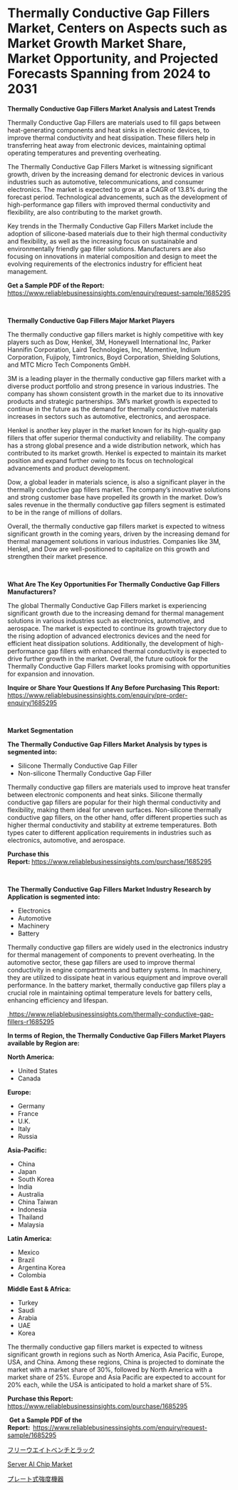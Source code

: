 <p><h1>Thermally Conductive Gap Fillers Market, Centers on Aspects such as Market Growth Market Share, Market Opportunity, and Projected Forecasts Spanning from 2024 to 2031</h1></p><p><strong>Thermally Conductive Gap Fillers Market Analysis and Latest Trends</strong></p>
<p><p>Thermally Conductive Gap Fillers are materials used to fill gaps between heat-generating components and heat sinks in electronic devices, to improve thermal conductivity and heat dissipation. These fillers help in transferring heat away from electronic devices, maintaining optimal operating temperatures and preventing overheating.</p><p>The Thermally Conductive Gap Fillers Market is witnessing significant growth, driven by the increasing demand for electronic devices in various industries such as automotive, telecommunications, and consumer electronics. The market is expected to grow at a CAGR of 13.8% during the forecast period. Technological advancements, such as the development of high-performance gap fillers with improved thermal conductivity and flexibility, are also contributing to the market growth.</p><p>Key trends in the Thermally Conductive Gap Fillers Market include the adoption of silicone-based materials due to their high thermal conductivity and flexibility, as well as the increasing focus on sustainable and environmentally friendly gap filler solutions. Manufacturers are also focusing on innovations in material composition and design to meet the evolving requirements of the electronics industry for efficient heat management.</p></p>
<p><strong>Get a Sample PDF of the Report:&nbsp;</strong> <a href="https://www.reliablebusinessinsights.com/enquiry/request-sample/1685295">https://www.reliablebusinessinsights.com/enquiry/request-sample/1685295</a></p>
<p>&nbsp;</p>
<p><strong>Thermally Conductive Gap Fillers Major Market Players</strong></p>
<p><p>The thermally conductive gap fillers market is highly competitive with key players such as Dow, Henkel, 3M, Honeywell International Inc, Parker Hannifin Corporation, Laird Technologies, Inc, Momentive, Indium Corporation, Fujipoly, Timtronics, Boyd Corporation, Shielding Solutions, and MTC Micro Tech Components GmbH. </p><p>3M is a leading player in the thermally conductive gap fillers market with a diverse product portfolio and strong presence in various industries. The company has shown consistent growth in the market due to its innovative products and strategic partnerships. 3M’s market growth is expected to continue in the future as the demand for thermally conductive materials increases in sectors such as automotive, electronics, and aerospace.</p><p>Henkel is another key player in the market known for its high-quality gap fillers that offer superior thermal conductivity and reliability. The company has a strong global presence and a wide distribution network, which has contributed to its market growth. Henkel is expected to maintain its market position and expand further owing to its focus on technological advancements and product development.</p><p>Dow, a global leader in materials science, is also a significant player in the thermally conductive gap fillers market. The company’s innovative solutions and strong customer base have propelled its growth in the market. Dow’s sales revenue in the thermally conductive gap fillers segment is estimated to be in the range of millions of dollars.</p><p>Overall, the thermally conductive gap fillers market is expected to witness significant growth in the coming years, driven by the increasing demand for thermal management solutions in various industries. Companies like 3M, Henkel, and Dow are well-positioned to capitalize on this growth and strengthen their market presence.</p></p>
<p>&nbsp;</p>
<p><strong>What Are The Key Opportunities For Thermally Conductive Gap Fillers Manufacturers?</strong></p>
<p><p>The global Thermally Conductive Gap Fillers market is experiencing significant growth due to the increasing demand for thermal management solutions in various industries such as electronics, automotive, and aerospace. The market is expected to continue its growth trajectory due to the rising adoption of advanced electronics devices and the need for efficient heat dissipation solutions. Additionally, the development of high-performance gap fillers with enhanced thermal conductivity is expected to drive further growth in the market. Overall, the future outlook for the Thermally Conductive Gap Fillers market looks promising with opportunities for expansion and innovation.</p></p>
<p><strong>Inquire or Share Your Questions If Any Before Purchasing This Report:</strong> <a href="https://www.reliablebusinessinsights.com/enquiry/pre-order-enquiry/1685295">https://www.reliablebusinessinsights.com/enquiry/pre-order-enquiry/1685295</a></p>
<p>&nbsp;</p>
<p><strong>Market Segmentation</strong></p>
<p><strong>The Thermally Conductive Gap Fillers Market Analysis by types is segmented into:</strong></p>
<p><ul><li>Silicone Thermally Conductive Gap Filler</li><li>Non-silicone Thermally Conductive Gap Filler</li></ul></p>
<p><p>Thermally conductive gap fillers are materials used to improve heat transfer between electronic components and heat sinks. Silicone thermally conductive gap fillers are popular for their high thermal conductivity and flexibility, making them ideal for uneven surfaces. Non-silicone thermally conductive gap fillers, on the other hand, offer different properties such as higher thermal conductivity and stability at extreme temperatures. Both types cater to different application requirements in industries such as electronics, automotive, and aerospace.</p></p>
<p><strong>Purchase this Report:&nbsp;</strong><a href="https://www.reliablebusinessinsights.com/purchase/1685295">https://www.reliablebusinessinsights.com/purchase/1685295</a></p>
<p>&nbsp;</p>
<p><strong>The Thermally Conductive Gap Fillers Market Industry Research by Application is segmented into:</strong></p>
<p><ul><li>Electronics</li><li>Automotive</li><li>Machinery</li><li>Battery</li></ul></p>
<p><p>Thermally conductive gap fillers are widely used in the electronics industry for thermal management of components to prevent overheating. In the automotive sector, these gap fillers are used to improve thermal conductivity in engine compartments and battery systems. In machinery, they are utilized to dissipate heat in various equipment and improve overall performance. In the battery market, thermally conductive gap fillers play a crucial role in maintaining optimal temperature levels for battery cells, enhancing efficiency and lifespan.</p></p>
<p><a href="https://www.reliablebusinessinsights.com/thermally-conductive-gap-fillers-r1685295">&nbsp;https://www.reliablebusinessinsights.com/thermally-conductive-gap-fillers-r1685295</a></p>
<p><strong>In terms of Region, the Thermally Conductive Gap Fillers Market Players available by Region are:</strong></p>
<p>
    <p> <strong> North America: </strong>
        <ul>
            <li>United States</li>
            <li>Canada</li>
        </ul>
        </p> 
    <p> <strong> Europe: </strong>
        <ul>
            <li>Germany</li>
            <li>France</li>
            <li>U.K.</li>
            <li>Italy</li>
            <li>Russia</li>
        </ul>
        </p> 
    <p> <strong> Asia-Pacific: </strong>
        <ul>
            <li>China</li>
            <li>Japan</li>
            <li>South Korea</li>
            <li>India</li>
            <li>Australia</li>
            <li>China Taiwan</li>
            <li>Indonesia</li>
            <li>Thailand</li>
            <li>Malaysia</li>
        </ul>
        </p> 
    <p> <strong> Latin America: </strong>
        <ul>
            <li>Mexico</li>
            <li>Brazil</li>
            <li>Argentina Korea</li>
            <li>Colombia</li>
        </ul>
        </p> 
    <p> <strong> Middle East & Africa: </strong>
        <ul>
            <li>Turkey</li>
            <li>Saudi</li>
            <li>Arabia</li>
            <li>UAE</li>
            <li>Korea</li>
        </ul>
    </p>
    </p>
<p><p>The thermally conductive gap fillers market is expected to witness significant growth in regions such as North America, Asia Pacific, Europe, USA, and China. Among these regions, China is projected to dominate the market with a market share of 30%, followed by North America with a market share of 25%. Europe and Asia Pacific are expected to account for 20% each, while the USA is anticipated to hold a market share of 5%.</p></p>
<p><strong>Purchase this Report: </strong><a href="https://www.reliablebusinessinsights.com/purchase/1685295">https://www.reliablebusinessinsights.com/purchase/1685295</a></p>
<p>&nbsp;<strong>Get a Sample PDF of the Report:&nbsp;&nbsp;</strong><a href="https://www.reliablebusinessinsights.com/enquiry/request-sample/1685295">https://www.reliablebusinessinsights.com/enquiry/request-sample/1685295</a></p>
<p><strong></strong></p>
<p><p><a href="https://github.com/LizaHeller2023/Market-Research-Report-List-1/blob/main/5786238111065.md">フリーウエイトベンチとラック</a></p><p><a href="https://issuu.com/reportprime-2/docs/server-ai-chip-market-size-2030.pptx">Server AI Chip Market</a></p><p><a href="https://github.com/deonnorth8/Market-Research-Report-List-1/blob/main/7626956111064.md">プレート式強度機器</a></p></p>